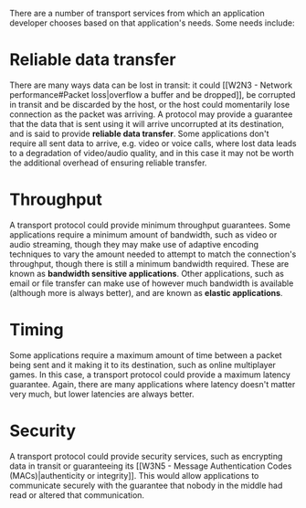 There are a number of transport services from which an application developer chooses based on that application's needs.
Some needs include:
# Reliable data transfer
There are many ways data can be lost in transit: it could [[W2N3 - Network performance#Packet loss|overflow a buffer and be dropped]], be corrupted in transit and be discarded by the host, or the host could momentarily lose connection as the packet was arriving. A protocol may provide a guarantee that the data that is sent using it will arrive uncorrupted at its destination, and is said to provide **reliable data transfer**.
Some applications don't require all sent data to arrive, e.g. video or voice calls, where lost data leads to a degradation of video/audio quality, and in this case it may not be worth the additional overhead of ensuring reliable transfer.
# Throughput
A transport protocol could provide minimum throughput guarantees. Some applications require a minimum amount of bandwidth, such as video or audio streaming, though they may make use of adaptive encoding techniques to vary the amount needed to attempt to match the connection's throughput, though there is still a minimum bandwidth required. These are known as **bandwidth sensitive applications**. Other applications, such as email or file transfer can make use of however much bandwidth is available (although more is always better), and are known as **elastic applications**.
# Timing
Some applications require a maximum amount of time between a packet being sent and it making it to its destination, such as online multiplayer games. In this case, a transport protocol could provide a maximum latency guarantee. Again, there are many applications where latency doesn't matter very much, but lower latencies are always better.
# Security
A transport protocol could provide security services, such as encrypting data in transit or guaranteeing its [[W3N5 - Message Authentication Codes (MACs)|authenticity or integrity]]. This would allow applications to communicate securely with the guarantee that nobody in the middle had read or altered that communication.
